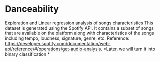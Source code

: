 # Danceability
Exploration and Linear regression analysis of songs characteristics
This dataset is generated using the Spotify API. It contains a subset of songs that are available on the platform along with characteristics of the songs including tempo, loudness, signature, genre, etc. Reference: https://developer.spotify.com/documentation/web-api/reference/#/operations/get-audio-analysis.
*Later, we will turn it into binary classification *
